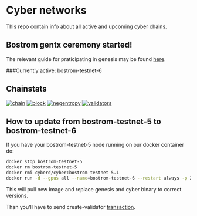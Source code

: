 # Cyber networks

This repo contain info about all active and upcoming cyber chains. 

## Bostrom gentx ceremony started!

The relevant guide for praticipating in genesis may be found [here](https://github.com/cybercongress/networks/blob/main/bostrom/genesis-validator.md).


###Currently active: bostrom-testnet-6

## Chainstats

[![chain](https://img.shields.io/badge/Chain-bostrom--testnet--6-success.svg?style=flat-square)](https://github.com/cybercongress/cyberd/blob/master/docs/run_validator.md)
[![block](https://img.shields.io/badge/dynamic/json?color=blue&label=Block%20Height&query=%24.result.sync_info.latest_block_height&url=https://rpc.bostromdev.cybernode.ai/status&style=flat-square)]()
[![negentropy](https://img.shields.io/badge/dynamic/json?color=blue&label=-Entropy&query=%24.result.negentropy&url=https://lcd.bostromdev.cybernode.ai/rank/negentropy&style=flat-square)]()
[![validators](https://img.shields.io/badge/dynamic/json?label=Validators&query=%24.result.validators.length&url=https://rpc.bostromdev.cybernode.ai/validators%3F&style=flat-square)]() 

## How to update from bostrom-testnet-5 to bostrom-testnet-6

If you have your bostrom-testnet-5 node running on our docker container do:

```bash
docker stop bostrom-testnet-5
docker rm bostrom-testnet-5
docker rmi cyberd/cyber:bostrom-testnet-5.1
docker run -d --gpus all --name=bostrom-testnet-6 --restart always -p 26656:26656 -p 26657:26657 -p 1317:1317 -e ALLOW_SEARCH=false -v $HOME/.cyber:/root/.cyber  cyberd/cyber:bostrom-testnet-6
```
This will pull new image and replace genesis and cyber binary to correct versions.

Than you'll have to send create-validator [transaction](https://github.com/cybercongress/go-cyber/blob/bostrom-dev/docs/run_validator.md#send-the-create-validator-transaction).

